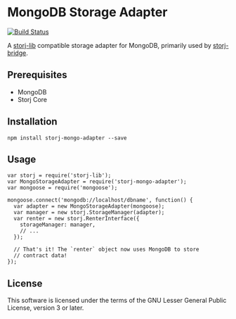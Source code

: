 MongoDB Storage Adapter
=======================

[![Build Status](https://img.shields.io/travis/Storj/mongodb-adapter.svg?style=flat-square)](https://travis-ci.org/Storj/mongodb-adapter)

A [storj-lib](https://github.com/storj/core) compatible storage adapter for 
MongoDB, primarily used by [storj-bridge](https://github.com/storj/bridge).

Prerequisites
-------------

* MongoDB
* Storj Core

Installation
------------

```
npm install storj-mongo-adapter --save
```

Usage
-----

```
var storj = require('storj-lib');
var MongoStorageAdapter = require('storj-mongo-adapter');
var mongoose = require('mongoose');

mongoose.connect('mongodb://localhost/dbname', function() {
  var adapter = new MongoStorageAdapter(mongoose);
  var manager = new storj.StorageManager(adapter);
  var renter = new storj.RenterInterface({
    storageManager: manager,
    // ...
  });

  // That's it! The `renter` object now uses MongoDB to store
  // contract data!
});
```

License
-------

This software is licensed under the terms of the GNU Lesser General Public 
License, version 3 or later.

